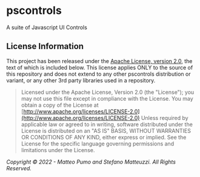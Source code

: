 # pscontrols
A suite of Javascript UI Controls


## License Information
This project has been released under the [Apache License, version 2.0](http://www.apache.org/licenses/LICENSE-2.0.html), the text of which is included below. This license applies ONLY to the source of this repository and does not extend to any other pscontrols distribution or variant, or any other 3rd party libraries used in a repository.

> Licensed under the Apache License, Version 2.0 (the "License");
   you may not use this file except in compliance with the License.
   You may obtain a copy of the License at
> [http://www.apache.org/licenses/LICENSE-2.0](http://www.apache.org/licenses/LICENSE-2.0)
>  Unless required by applicable law or agreed to in writing, software
   distributed under the License is distributed on an "AS IS" BASIS,
   WITHOUT WARRANTIES OR CONDITIONS OF ANY KIND, either express or implied.
   See the License for the specific language governing permissions and
   limitations under the License.
   
*Copyright © 2022 - Matteo Pumo and Stefano Matteuzzi. All Rights Reserved.*
